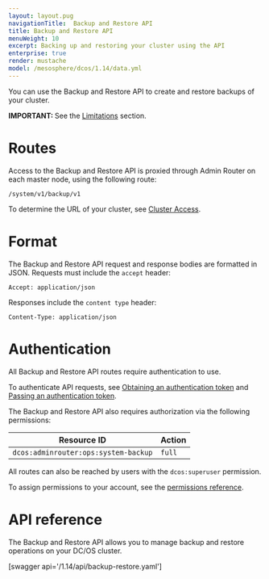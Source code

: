 ```yaml
---
layout: layout.pug
navigationTitle:  Backup and Restore API
title: Backup and Restore API
menuWeight: 10
excerpt: Backing up and restoring your cluster using the API
enterprise: true
render: mustache
model: /mesosphere/dcos/1.14/data.yml
---
```


You can use the Backup and Restore API to create and restore backups of your cluster.

<p class="message--important"><strong>IMPORTANT: </strong>See the <a href="/latest/administering-clusters/backup-and-restore/#limitations">Limitations</a> section.</p>


# Routes

Access to the Backup and Restore API is proxied through Admin Router on each master node, using the following route:

```
/system/v1/backup/v1
```

To determine the URL of your cluster, see [Cluster Access](/mesosphere/dcos/latest/api/access/).

# Format

The Backup and Restore API request and response bodies are formatted in JSON. Requests must include the `accept` header:

```
Accept: application/json
```

Responses include the `content type` header:

```
Content-Type: application/json
```

# Authentication

All Backup and Restore API routes require authentication to use.

To authenticate API requests, see [Obtaining an authentication token](/mesosphere/dcos/latest/security/ent/iam-api/#obtaining-an-authentication-token) and [Passing an authentication token](/mesosphere/dcos/latest/security/ent/iam-api/#passing-an-authentication-token).

The Backup and Restore API also requires authorization via the following permissions:

| Resource ID | Action |
|-------------|--------|
| `dcos:adminrouter:ops:system-backup` | `full` |

All routes can also be reached by users with the `dcos:superuser` permission.

To assign permissions to your account, see the [permissions reference](/mesosphere/dcos/latest/security/ent/perms-reference/).


# API reference

The Backup and Restore API allows you to manage backup and restore operations on your DC/OS cluster.

[swagger api='/1.14/api/backup-restore.yaml']
